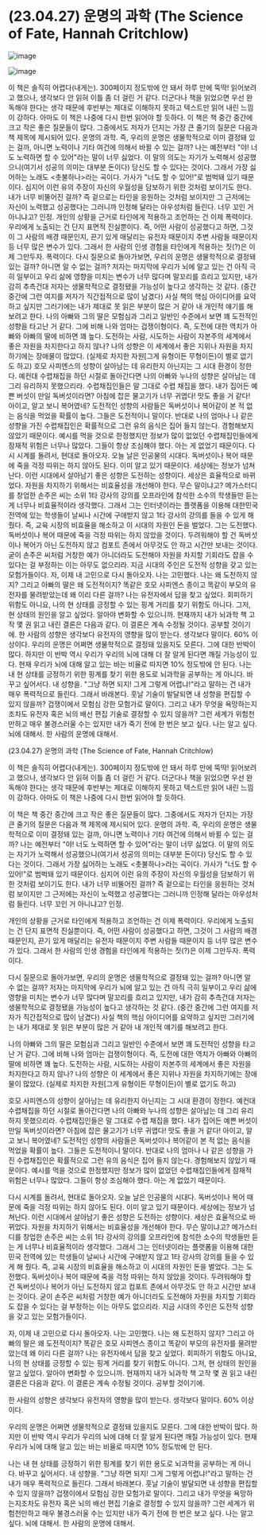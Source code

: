 # (23.04.27) 운명의 과학 (The Science of Fate, Hannah Critchlow)

![image](https://postfiles.pstatic.net/MjAyNTA0MDRfMTI4/MDAxNzQzNzc3MDI0NzMz.UcxY2hbiZtfWn_lo-9VR6cbiyrrWYLfRYUFRgYvU8Bwg.1yPEmdw9AZIilqkuFdM7lFR087tsv5nXWZB8CGZR7Nwg.PNG/image.png?type=w773)

![image](https://postfiles.pstatic.net/MjAyNTA0MDRfMTI4/MDAxNzQzNzc3MDI0NzMz.UcxY2hbiZtfWn_lo-9VR6cbiyrrWYLfRYUFRgYvU8Bwg.1yPEmdw9AZIilqkuFdM7lFR087tsv5nXWZB8CGZR7Nwg.PNG/image.png?type=w773)

이 책은 솔직히 어렵다(내게는). 300페이지 정도밖에 안 돼서 하루 만에 뚝딱! 읽어보려고 했으나, 생각보다 안 읽혀 이틀 좀 더 걸린 거 같다. 더군다나 책을 읽었으면 우선 완독해야 한다는 생각 때문에 후반부는 제대로 이해하지 못하고 텍스트만 읽어 내린 느낌이 강하다. 아마도 이 책은 나중에 다시 한번 읽어야 할 듯하다.
이 책은 책 중간 중간에 크고 작은 좋은 질문들이 많다. 그중에서도 저자가 던지는 가장 큰 줄기의 질문은 다음과 책 제목에 제시되어 있다. 운명의 과학. 즉, 우리의 운명은 생물학적으로 이미 결정돼 있는 걸까, 아니면 노력이나 기타 여건에 의해서 바뀔 수 있는 걸까? 나는 예전부터 "야! 너도 노력하면 할 수 있어"라는 말이 너무 싫었다. 이 말의 의도는 자기가 노력해서 성공했으니(여기서 성공의 의미는 대부분 돈이다) 당신도 할 수 있다는 것이다. 그래서 가장 싫어하는 노래도 <촛불하나>라는 곡이다. 가사가 "너도 할 수 있어!"로 범벅돼 있기 때문이다. 심지어 이런 유의 주장이 자신의 우월성을 담보하기 위한 것처럼 보이기도 한다. 내가 너무 비뚤어진 걸까? 즉 겉으로는 타인을 응원하는 것처럼 보이지만 그 근저에는 자신이 노력했고 성공했다는 그러니까 인정해 달라는 아우성처럼 들린다. 너무 꼬인 거 아니냐고? 인정.
개인의 상황을 근거로 타인에게 적용하고 조언하는 건 이제 폭력이다. 우리에게 노출되는 건 단지 표면적 진실뿐이다. 즉, 어떤 사람이 성공했다고 하면, 그것이 그 사람의 배경 때문인지, 끈기 있게 매달리는 유전자 때문이지 주변 사람들 때문이지 등 너무 많은 변수가 있다. 그래서 한 사람의 인생 경험을 타인에게 적용하는 짓(?)은 이제 그만두자. 폭력이다.
다시 질문으로 돌아가보면, 우리의 운명은 생물학적으로 결정돼 있는 걸까? 아니면 알 수 없는 걸까? 저자는 마지막에 우리가 뇌에 알고 있는 건 아직 극히 일부이고 우리 삶에 영향을 미치는 변수가 너무 많다며 말꼬리를 흐리고 있지만, 내가 감히 추측건대 저자는 생물학적으로 결정됐을 가능성이 높다고 생각하는 것 같다. (중간 중간에 그런 여지를 저자가 직간접적으로 많이 남겼다) 사실 책의 핵심 아이디어를 요약하고 싶지만 그러기에는 내가 제대로 못 읽은 부분이 많은 거 같아 내 개인적 얘기를 해보려고 한다.
나의 아빠와 그의 딸은 모험심과 그리고 일반인 수준에서 보면 꽤 도전적인 성향을 타고난 거 같다. 그에 비해 나와 엄마는 겁쟁이형이다. 즉, 도전에 대한 역치가 아빠와 아빠의 딸에 비하면 꽤 높다. 도전하는 사람, 시도하는 사람이 자본주의 세계에서 좋은 자원을 차지한다고 하지 않나? 나의 성향은 이 세계에서 좋은 지위나 자원을 차지하기에는 장애물이 많았다. (실제로 차지한 자원[그게 유형이든 무형이든)이 별로 없기도 하고)
호모 사피엔스의 성향이 살아남는 데 유리한지 아닌지는 그 시대 환경이 정한다. 예컨대 수렵채집을 하던 시절로 돌아간다면 나의 아빠와 누나의 성향은 살아남는 데 그리 유리하지 못했으리라. 수렵채집인들은 말 그대로 수렵 채집을 했다. 내가 집어든 예쁜 버섯이 만일 독버섯이라면? 아침에 잡은 물고기가 너무 귀엽다! 맛도 좋을 거 같다! 아이고, 알고 보니 복어였네? 도전적인 성향의 사람들은 독버섯이나 복어같이 본 적 없는 음식을 먹었을 확률이 높다. 그들은 도전적이니 말이다. 반대로 나의 엄마나 나 같은 성향을 가진 수렵채집인은 확률적으로 그런 유의 음식은 집어 들지 않는다. 경험해보지 않았기 때문이다. 예시를 먹을 것으로 한정했지만 정보가 많이 없었던 수렵채집인들에게 잠재적 위험은 너무나 많았다. 그들이 항상 조심해야 했다. 아는 게 없었기 때문이다.
다시 시계를 돌려서, 현대로 돌아오자. 오늘 날은 인공물의 시대다. 독버섯이나 복어 때문에 죽을 걱정 따위는 하지 않아도 된다. 이미 알고 있기 때문이다. 세상에는 정보가 넘쳐난다. 이런 시대에서 살아남기 좋은 성향은 도전하는 성향이다. 세상은 효율적으로 바뀌었다. 자원을 차지하기 위해서는 비효율성을 개선해야 한다. 무슨 말이냐고? 메가스터디를 창업한 손주은 씨는 소위 1타 강사의 강의를 오프라인에 참석한 소수의 학생들만 듣는 게 너무나 비효율적이라 생각했다. 그래서 그는 인터넷이라는 플랫폼을 이용해 대한민국 전역에 있는 학생들이 날씨나 시간에 구애받지 않고 1타 강사의 강의를 들을 수 있게 해 줬다. 즉, 교육 시장의 비효율을 해소하고 이 시대의 자원인 돈을 벌었다. 그는 도전했다. 독버섯이나 복어 때문에 죽을 걱정 따위는 하지 않았을 것이다. 두려워해야 할 건 독버섯이나 복어가 아닌 도전하지 않고 컴포트 존에서 아무것도 안 하고 시간만 보내는 것이다. 굳이 손주은 씨처럼 거창한 예가 아니더라도 도전해야 자원을 차지할 기회라도 잡을 수 있다는 걸 부정하는 이는 아무도 없으리라. 지금 시대의 주인은 도전적 성향을 갖고 있는 모험가들이다.
자, 이제 내 고민으로 다시 돌아오자. 나는 고민했다. 나는 왜 도전하지 않지? 그리고 아빠의 딸은 왜 도전적이지? 똑같은 호모 사피엔스 종이고 똑같이 부모의 유전자를 물려받았는데 왜 이리 다른 걸까? 나는 유전자에서 답을 찾고 싶었다. 회피하기 위함도 아니요, 나의 현 상태를 긍정할 수 있는 핑계 거리를 찾기 위함도 아니다. 그저, 현 상태의 원인을 알고 싶었다. 알아야 변화할 수 있으니까. 현재까지 내가 뇌과학 책 고작 몇 권 읽고 내린 결론은 다음과 같다. 이 결론은 계속 수정될 것이다. 공부할 것이기에.
한 사람의 성향은 생각보다 유전자의 영향을 많이 받는다. 생각보다 말이다. 60% 이상이다.
우리의 운명은 어쩌면 생물학적으로 결정돼 있을지도 모른다. 그에 대한 반박이 많다. 하지만 이 반박 역시 우리가 우리의 뇌에 대해 더 잘 알게 된다면 깨질 가능성이 있다. 현재 우리가 뇌에 대해 알고 있는 바는 비율로 따지면 10% 정도밖에 안 된다.
나는 내 현 상태를 긍정하기 위한 핑계를 찾기 위한 용도로 뇌과학을 공부하는 게 아니다. 바꾸고 싶어서다. 내 성향을. "그냥 하면 되지! 그게 그렇게 어렵냐!"라고 말하는 건 내가 매우 폭력적으로 들린다. 그래서 바래본다. 훗날 기술이 발달되면 내 성향을 편집할 수 있지 않을까? 겁쟁이에서 모험심 강한 모험가로 말이다. 그리고 내가 무엇을 욕망하는지조차도 유전자 혹은 뇌의 배선 편집 기술로 결정할 수 있지 않을까? 그런 세계가 위험천만하고 매우 불경스러울 수는 있지만 내가 죽기 전에 한 번은 보고 싶다. 나는 알고 싶다. 뇌에 대해서. 한 사람의 운명에 대해서.

(23.04.27) 운명의 과학 (The Science of Fate, Hannah Critchlow)

이 책은 솔직히 어렵다(내게는). 300페이지 정도밖에 안 돼서 하루 만에 뚝딱! 읽어보려고 했으나, 생각보다 안 읽혀 이틀 좀 더 걸린 거 같다. 더군다나 책을 읽었으면 우선 완독해야 한다는 생각 때문에 후반부는 제대로 이해하지 못하고 텍스트만 읽어 내린 느낌이 강하다. 아마도 이 책은 나중에 다시 한번 읽어야 할 듯하다.

이 책은 책 중간 중간에 크고 작은 좋은 질문들이 많다. 그중에서도 저자가 던지는 가장 큰 줄기의 질문은 다음과 책 제목에 제시되어 있다. 운명의 과학. 즉, 우리의 운명은 생물학적으로 이미 결정돼 있는 걸까, 아니면 노력이나 기타 여건에 의해서 바뀔 수 있는 걸까? 나는 예전부터 "야! 너도 노력하면 할 수 있어"라는 말이 너무 싫었다. 이 말의 의도는 자기가 노력해서 성공했으니(여기서 성공의 의미는 대부분 돈이다) 당신도 할 수 있다는 것이다. 그래서 가장 싫어하는 노래도 <촛불하나>라는 곡이다. 가사가 "너도 할 수 있어!"로 범벅돼 있기 때문이다. 심지어 이런 유의 주장이 자신의 우월성을 담보하기 위한 것처럼 보이기도 한다. 내가 너무 비뚤어진 걸까? 즉 겉으로는 타인을 응원하는 것처럼 보이지만 그 근저에는 자신이 노력했고 성공했다는 그러니까 인정해 달라는 아우성처럼 들린다. 너무 꼬인 거 아니냐고? 인정.

개인의 상황을 근거로 타인에게 적용하고 조언하는 건 이제 폭력이다. 우리에게 노출되는 건 단지 표면적 진실뿐이다. 즉, 어떤 사람이 성공했다고 하면, 그것이 그 사람의 배경 때문인지, 끈기 있게 매달리는 유전자 때문이지 주변 사람들 때문이지 등 너무 많은 변수가 있다. 그래서 한 사람의 인생 경험을 타인에게 적용하는 짓(?)은 이제 그만두자. 폭력이다.

다시 질문으로 돌아가보면, 우리의 운명은 생물학적으로 결정돼 있는 걸까? 아니면 알 수 없는 걸까? 저자는 마지막에 우리가 뇌에 알고 있는 건 아직 극히 일부이고 우리 삶에 영향을 미치는 변수가 너무 많다며 말꼬리를 흐리고 있지만, 내가 감히 추측건대 저자는 생물학적으로 결정됐을 가능성이 높다고 생각하는 것 같다. (중간 중간에 그런 여지를 저자가 직간접적으로 많이 남겼다) 사실 책의 핵심 아이디어를 요약하고 싶지만 그러기에는 내가 제대로 못 읽은 부분이 많은 거 같아 내 개인적 얘기를 해보려고 한다.

나의 아빠와 그의 딸은 모험심과 그리고 일반인 수준에서 보면 꽤 도전적인 성향을 타고난 거 같다. 그에 비해 나와 엄마는 겁쟁이형이다. 즉, 도전에 대한 역치가 아빠와 아빠의 딸에 비하면 꽤 높다. 도전하는 사람, 시도하는 사람이 자본주의 세계에서 좋은 자원을 차지한다고 하지 않나? 나의 성향은 이 세계에서 좋은 지위나 자원을 차지하기에는 장애물이 많았다. (실제로 차지한 자원[그게 유형이든 무형이든)이 별로 없기도 하고)

호모 사피엔스의 성향이 살아남는 데 유리한지 아닌지는 그 시대 환경이 정한다. 예컨대 수렵채집을 하던 시절로 돌아간다면 나의 아빠와 누나의 성향은 살아남는 데 그리 유리하지 못했으리라. 수렵채집인들은 말 그대로 수렵 채집을 했다. 내가 집어든 예쁜 버섯이 만일 독버섯이라면? 아침에 잡은 물고기가 너무 귀엽다! 맛도 좋을 거 같다! 아이고, 알고 보니 복어였네? 도전적인 성향의 사람들은 독버섯이나 복어같이 본 적 없는 음식을 먹었을 확률이 높다. 그들은 도전적이니 말이다. 반대로 나의 엄마나 나 같은 성향을 가진 수렵채집인은 확률적으로 그런 유의 음식은 집어 들지 않는다. 경험해보지 않았기 때문이다. 예시를 먹을 것으로 한정했지만 정보가 많이 없었던 수렵채집인들에게 잠재적 위험은 너무나 많았다. 그들이 항상 조심해야 했다. 아는 게 없었기 때문이다.

다시 시계를 돌려서, 현대로 돌아오자. 오늘 날은 인공물의 시대다. 독버섯이나 복어 때문에 죽을 걱정 따위는 하지 않아도 된다. 이미 알고 있기 때문이다. 세상에는 정보가 넘쳐난다. 이런 시대에서 살아남기 좋은 성향은 도전하는 성향이다. 세상은 효율적으로 바뀌었다. 자원을 차지하기 위해서는 비효율성을 개선해야 한다. 무슨 말이냐고? 메가스터디를 창업한 손주은 씨는 소위 1타 강사의 강의를 오프라인에 참석한 소수의 학생들만 듣는 게 너무나 비효율적이라 생각했다. 그래서 그는 인터넷이라는 플랫폼을 이용해 대한민국 전역에 있는 학생들이 날씨나 시간에 구애받지 않고 1타 강사의 강의를 들을 수 있게 해 줬다. 즉, 교육 시장의 비효율을 해소하고 이 시대의 자원인 돈을 벌었다. 그는 도전했다. 독버섯이나 복어 때문에 죽을 걱정 따위는 하지 않았을 것이다. 두려워해야 할 건 독버섯이나 복어가 아닌 도전하지 않고 컴포트 존에서 아무것도 안 하고 시간만 보내는 것이다. 굳이 손주은 씨처럼 거창한 예가 아니더라도 도전해야 자원을 차지할 기회라도 잡을 수 있다는 걸 부정하는 이는 아무도 없으리라. 지금 시대의 주인은 도전적 성향을 갖고 있는 모험가들이다.

자, 이제 내 고민으로 다시 돌아오자. 나는 고민했다. 나는 왜 도전하지 않지? 그리고 아빠의 딸은 왜 도전적이지? 똑같은 호모 사피엔스 종이고 똑같이 부모의 유전자를 물려받았는데 왜 이리 다른 걸까? 나는 유전자에서 답을 찾고 싶었다. 회피하기 위함도 아니요, 나의 현 상태를 긍정할 수 있는 핑계 거리를 찾기 위함도 아니다. 그저, 현 상태의 원인을 알고 싶었다. 알아야 변화할 수 있으니까. 현재까지 내가 뇌과학 책 고작 몇 권 읽고 내린 결론은 다음과 같다. 이 결론은 계속 수정될 것이다. 공부할 것이기에.

한 사람의 성향은 생각보다 유전자의 영향을 많이 받는다. 생각보다 말이다. 60% 이상이다.

우리의 운명은 어쩌면 생물학적으로 결정돼 있을지도 모른다. 그에 대한 반박이 많다. 하지만 이 반박 역시 우리가 우리의 뇌에 대해 더 잘 알게 된다면 깨질 가능성이 있다. 현재 우리가 뇌에 대해 알고 있는 바는 비율로 따지면 10% 정도밖에 안 된다.

나는 내 현 상태를 긍정하기 위한 핑계를 찾기 위한 용도로 뇌과학을 공부하는 게 아니다. 바꾸고 싶어서다. 내 성향을. "그냥 하면 되지! 그게 그렇게 어렵냐!"라고 말하는 건 내가 매우 폭력적으로 들린다. 그래서 바래본다. 훗날 기술이 발달되면 내 성향을 편집할 수 있지 않을까? 겁쟁이에서 모험심 강한 모험가로 말이다. 그리고 내가 무엇을 욕망하는지조차도 유전자 혹은 뇌의 배선 편집 기술로 결정할 수 있지 않을까? 그런 세계가 위험천만하고 매우 불경스러울 수는 있지만 내가 죽기 전에 한 번은 보고 싶다. 나는 알고 싶다. 뇌에 대해서. 한 사람의 운명에 대해서.

